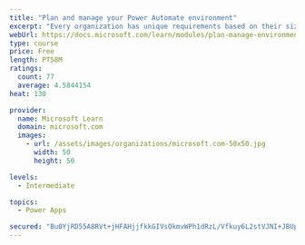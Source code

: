 ```yaml
---
title: "Plan and manage your Power Automate environment"
excerpt: "Every organization has unique requirements based on their size, location, data residency requirements, and desire for democratized access to tools like Power Apps and Power Automate. This module discusses considerations that impact how an organization chooses to secure and govern their Power Platform environments."
webUrl: https://docs.microsoft.com/learn/modules/plan-manage-environment/
type: course
price: Free
length: PT58M
ratings:
  count: 77
  average: 4.5844154
heat: 130

provider:
  name: Microsoft Learn
  domain: microsoft.com
  images:
    - url: /assets/images/organizations/microsoft.com-50x50.jpg
      width: 50
      height: 50

levels:
  - Intermediate

topics:
  - Power Apps

secured: "Bu0YjRD55A8RVt+jHFAHjjfkkGIVsOkmvWPh1dRzL/Vfkuy6L2stVJNI+JBUpDXMXoQEZFxVny13j9gp3CTa21KNzONn3YKcgcjqnobZtDQPoOgBDK0Kph5E1L1HLA44uwIyjznu7DHjCwX2P9FkLpt/7aOTjtheKwRdKYLT4KdUsWfOK/b5r2uLAqo+64RMqu7Z3jj8SYBEMQyzJrbwb0mgpSuKCV4JReQ8n37VqVD0j6LqtkWb05j24ClX5vGHByjK7Dv9w+KAvOViTDrWu8I/D59zvKIDOWtT7xG3EaZrn4g0GTBjo5wI7t0CTkPu1dAf2NBdPvxQ6/zsB9t5+IYKcPRE/wTVhJ9CotaxV5VS1og10GnW0sxNWfwhy7w6RZhNt/1JWjcFeBBNGZE2rK5ZDuIm1Isgl5hNkGQEXPE=;hBJ/0QmH6SR+FuigRzGkjA=="
---
```


